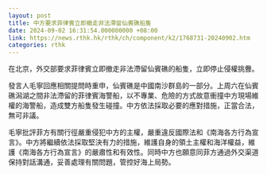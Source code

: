 ```yaml
---
layout: post
title: 中方要求菲律賓立即撤走非法滯留仙賓礁船隻
date: 2024-09-02 16:31:54.000000000 +08:00
link: https://news.rthk.hk/rthk/ch/component/k2/1768731-20240902.htm
categories: rthk
---
```


在北京，外交部要求菲律賓立即撤走非法滯留仙賓礁的船隻，立即停止侵權挑釁。

發言人毛寧回應相關提問時重申，仙賓礁是中國南沙群島的一部分。上周六在仙賓礁潟湖之間非法滯留的菲律賓海警船，以不專業、危險的方式故意衝撞中方現場維權的海警船，造成雙方船隻發生碰撞。中方依法採取必要的應對措施，正當合法，無可非議。

毛寧批評菲方有關行徑嚴重侵犯中方的主權，嚴重違反國際法和《南海各方行為宣言》。中方將繼續依法採取堅決有力的措施，維護自身的領土主權和海洋權益，維護《南海各方行為宣言》的嚴肅性和有效性。同時中方也願意同菲方通過外交渠道保持對話溝通，妥善處理有關問題，管控好海上局勢。

